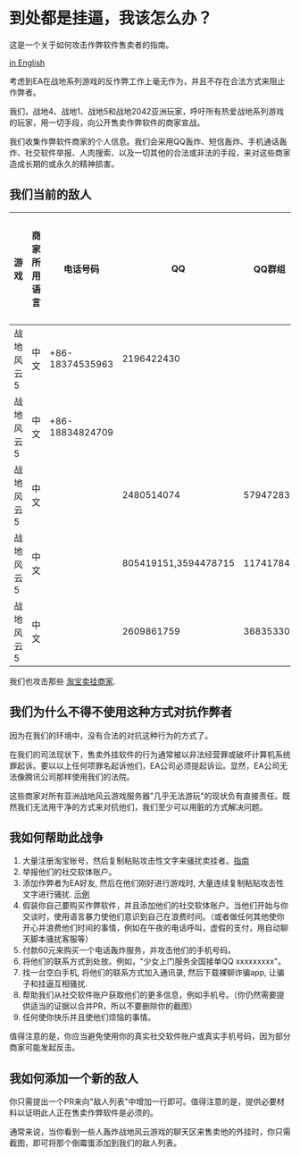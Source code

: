 # 到处都是挂逼，我该怎么办？

这是一个关于如何攻击作弊软件售卖者的指南。

[in English](./README.md)

考虑到EA在战地系列游戏的反作弊工作上毫无作为，并且不存在合法方式来阻止作弊者。

我们，战地4、战地1、战地5和战地2042亚洲玩家，呼吁所有热爱战地系列游戏的玩家，用一切手段，向公开售卖作弊软件的商家宣战。

我们收集作弊软件商家的个人信息。我们会采用QQ轰炸、短信轰炸、手机通话轰炸、社交软件举报、人肉搜索、以及一切其他的合法或非法的手段，来对这些商家造成长期的或永久的精神损害。

## 我们当前的敌人

|游戏      |商家所用语言|电话号码       |QQ        |QQ群组    |微信  |百度云网盘|作弊软件售卖证明   |
|----------|------------|---------------|----------|----------|------|----------|-------------------|
|战地风云 5|中文        |+86-18374535963|2196422430|          |      |qsesqw    |[link](proof/1.png)|
|战地风云 5|中文        |+86-18834824709|          |          |      |          |[link](proof/630.png)|
|战地风云 5|中文        |               |2480514074|579472830 |      |          |[link](proof/2.png)|
|战地风云 5|中文        |     |805419151,3594478715|117417842 |      |          |[3](proof/3.jpg) [4](proof/4.png) [5](proof/5.png) [6](proof/6.png)|
|战地风云 5|中文        |               |2609861759|368353301 |      |          |[1](proof/01cec8c69436.png) [2](proof/0d5c3ce63d1f.png) [3](proof/290a00951aec.png) [4](proof/7203c3a2271d.png) [5](proof/be53d32fc772.jpg) [6](proof/ef8671d2497a.png) [7](proof/febfb3b72d6c.png)|

我们也攻击那些 [淘宝卖挂商家](proof/taobao.png).

## 我们为什么不得不使用这种方式对抗作弊者

因为在我们的环境中，没有合法的对抗这种行为的方式了。

在我们的司法现状下，售卖外挂软件的行为通常被以非法经营罪或破坏计算机系统罪起诉。要以以上任何项罪名起诉他们，EA公司必须提起诉讼。显然，EA公司无法像腾讯公司那样使用我们的法院。

这些商家对所有亚洲战地风云游戏服务器"几乎无法游玩"的现状负有直接责任。既然我们无法用干净的方式来对抗他们，我们至少可以用脏的方式解决问题。

## 我如何帮助此战争

1. 大量注册淘宝账号，然后复制粘贴攻击性文字来骚扰卖挂者。[指南](taobao-howto.md)
1. 举报他们的社交软体账户。
1. 添加作弊者为EA好友, 然后在他们刚好进行游戏时, 大量连续复制粘贴攻击性文字进行骚扰. [示例](taobao-howto.md)
1. 假装你自己要购买作弊软件，并且添加他们的社交软体账户。当他们开始与你交谈时，使用语言暴力使他们意识到自己在浪费时间。（或者做任何其他使你开心并浪费他们时间的事情，例如在午夜的电话呼叫，虚假的支付，用自动聊天脚本骚扰客服等）
1. 付款60元来购买一个电话轰炸服务，并攻击他们的手机号码。
1. 将他们的联系方式到处放。例如，"少女上门服务全国接单QQ xxxxxxxxx"。
1. 找一台空白手机, 将他们的联系方式加入通讯录, 然后下载裸聊诈骗app, 让骗子和挂逼互相骚扰.
1. 帮助我们从社交软件账户获取他们的更多信息，例如手机号。（你仍然需要提供适当的证据以合并PR，所以不要删除你的截图）
1. 任何使你快乐并且使他们烦恼的事情。

值得注意的是，你应当避免使用你的真实社交软件账户或真实手机号码，因为部分商家可能发起反击。

## 我如何添加一个新的敌人

你只需提出一个PR来向"敌人列表"中增加一行即可。值得注意的是，提供必要材料以证明此人正在售卖作弊软件是必须的。

通常来说，当你看到一些人轰炸战地风云游戏的聊天区来售卖他的外挂时，你只需截图，即可将那个倒霉蛋添加到我们的敌人列表。

